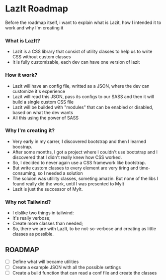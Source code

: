 # LazIt Roadmap

Before the roadmap itself, i want to explain what is Lazit, how I intended it to work and why I'm creating it

### What is LazIt?

- Lazit is a CSS library that consist of utility classes to help us to write CSS without custom classes
- It is fully customizable, each dev can have one version of lazit

### How it work?

- Lazit will have an config file, writted as a JSON, where the dev can customize it's experience
- Lazit will read this JSON, pass its configs to our SASS and then it will build a single custom CSS file
- Lazit will be builded with "modules" that can be enabled or disabled, based on what the dev wants
- All this using the power of SASS

### Why I'm creating it?

- Very early in my carrer, I discovered bootstrap and then I learned boostrap.
- After some months, I got a project where I couldn't use bootstrap and I discovered that I didn't really knew how CSS worked.
- So, I decided to never again use a CSS framework like bootstrap.
- But write custom classes to every element are very tiring and time-consuming, so I needed a solution
- The soluion was utillity classes, someting amazin. But none of the libs I found really did the work, until I was presented to MyIt
- Lazit is just the successor of MyIt.

### Why not Tailwind?

- I dislike two things in tailwind: 
- It's really verbose;
- Create more classes than needed;
- So, there we are with LazIt, to be not-so-verbose and creating as little classes as possible.


## ROADMAP

- [ ] Define what will became utilities
- [ ] Create a example JSON with all the possible settings
- [ ] Create a build function that can read a conf file and create the classes